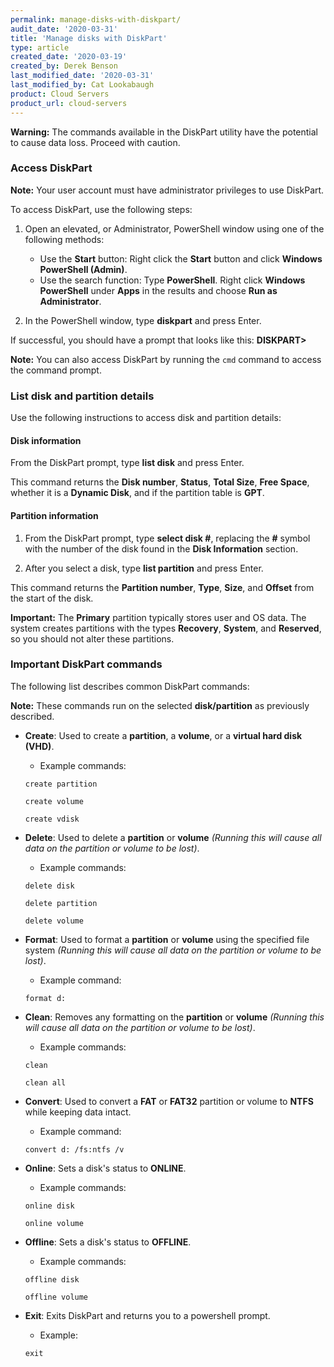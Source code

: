 ```yaml
---
permalink: manage-disks-with-diskpart/
audit_date: '2020-03-31'
title: 'Manage disks with DiskPart'
type: article
created_date: '2020-03-19'
created_by: Derek Benson
last_modified_date: '2020-03-31'
last_modified_by: Cat Lookabaugh
product: Cloud Servers
product_url: cloud-servers
---
```


**Warning:** The commands available in the DiskPart utility have the potential to cause data loss. Proceed with caution.

### Access DiskPart

**Note:** Your user account must have administrator privileges to use DiskPart.

To access DiskPart, use the following steps:

1. Open an elevated, or Administrator, PowerShell window using one of the following methods:

    - Use the **Start** button: Right click the **Start** button and click **Windows PowerShell (Admin)**.
    - Use the search function: Type **PowerShell**. Right click **Windows PowerShell** under **Apps** in the results and choose **Run as Administrator**.

2. In the PowerShell window, type **diskpart** and press Enter.

If successful, you should have a prompt that looks like this: **DISKPART>**

**Note:** You can also access DiskPart by running the `cmd` command to access the command prompt.

### List disk and partition details

Use the following instructions to access disk and partition details:

#### Disk information

From the DiskPart prompt, type **list disk** and press Enter.

This command returns the **Disk number**, **Status**, **Total Size**, **Free Space**, whether it is a **Dynamic Disk**, and if the partition table is **GPT**.

#### Partition information

1. From the DiskPart prompt, type **select disk #**, replacing the **#** symbol with the number of the disk found in the **Disk Information** section.

2. After you select a disk, type **list partition** and press Enter.

This command returns the **Partition number**, **Type**, **Size**, and **Offset** from the start of the disk.

**Important:** The **Primary** partition typically stores user and OS data. The system creates partitions with the types **Recovery**, **System**, and **Reserved**, so you should not alter these partitions.

### Important DiskPart commands

The following list describes common DiskPart commands: 

**Note:** These commands run on the selected **disk/partition** as previously described.

- **Create**: Used to create a **partition**, a **volume**, or a **virtual hard disk (VHD)**. 
    - Example commands:

    ```create partition```

    ```create volume```

    ```create vdisk```

- **Delete**: Used to delete a **partition** or **volume** *(Running this will cause all data on the partition or volume to be lost)*. 
    - Example commands:

    ```delete disk```

    ```delete partition```

    ```delete volume```

- **Format**: Used to format a **partition** or **volume** using the specified file system *(Running this will cause all data on the partition or volume to be lost)*.
    - Example command:

    ```format d:```

- **Clean**: Removes any formatting on the **partition** or **volume** *(Running this will cause all data on the partition or volume to be lost)*.
    - Example commands:

    ```clean```

    ```clean all```

- **Convert**: Used to convert a **FAT** or **FAT32** partition or volume to **NTFS** while keeping data intact.
    - Example command:

    ```convert d: /fs:ntfs /v```

- **Online**: Sets a disk's status to **ONLINE**.
    - Example commands:

    ```online disk```

    ```online volume```

- **Offline**: Sets a disk's status to **OFFLINE**.
    - Example commands:

    ```offline disk```

    ```offline volume```

- **Exit**: Exits DiskPart and returns you to a powershell prompt.
    - Example:

    ```exit```
